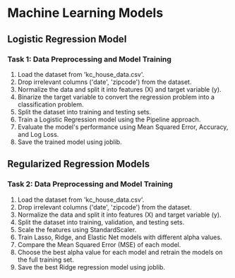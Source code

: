 # Machine Learning Models

## Logistic Regression Model
### Task 1: Data Preprocessing and Model Training
1. Load the dataset from 'kc_house_data.csv'.
2. Drop irrelevant columns ('date', 'zipcode') from the dataset.
3. Normalize the data and split it into features (X) and target variable (y).
4. Binarize the target variable to convert the regression problem into a classification problem.
5. Split the dataset into training and testing sets.
6. Train a Logistic Regression model using the Pipeline approach.
7. Evaluate the model's performance using Mean Squared Error, Accuracy, and Log Loss.
8. Save the trained model using joblib.

## Regularized Regression Models
### Task 2: Data Preprocessing and Model Training
1. Load the dataset from 'kc_house_data.csv'.
2. Drop irrelevant columns ('date', 'zipcode') from the dataset.
3. Normalize the data and split it into features (X) and target variable (y).
4. Split the dataset into training, validation, and testing sets.
5. Scale the features using StandardScaler.
6. Train Lasso, Ridge, and Elastic Net models with different alpha values.
7. Compare the Mean Squared Error (MSE) of each model.
8. Choose the best alpha value for each model and retrain the models on the full training set.
9. Save the best Ridge regression model using joblib.
